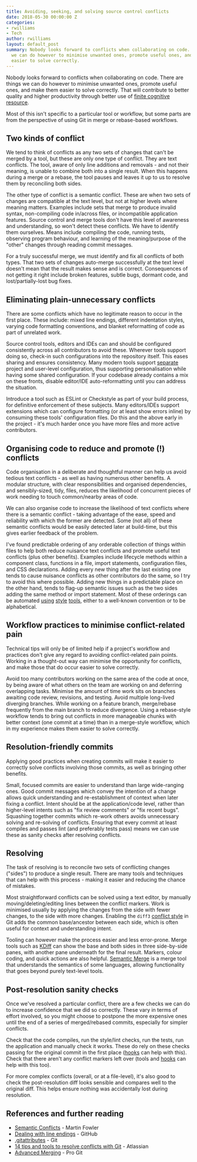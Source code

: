 ```yaml
---
title: Avoiding, seeking, and solving source control conflicts
date: 2018-05-30 00:00:00 Z
categories:
- rwilliams
- Tech
author: rwilliams
layout: default_post
summary: Nobody looks forward to conflicts when collaborating on code. There are things
  we can do however to minimise unwanted ones, promote useful ones, and make them
  easier to solve correctly.
---
```


Nobody looks forward to conflicts when collaborating on code. There are things we can do however to minimise unwanted ones, promote useful ones, and make them easier to solve correctly. That will contribute to better quality and higher productivity through better use of [finite cognitive resource](http://seriouspony.com/blog/2013/7/24/your-app-makes-me-fat).

Most of this isn't specific to a particular tool or workflow, but some parts are from the perspective of using Git in merge or rebase-based workflows.

## Two kinds of conflict
We tend to think of conflicts as any two sets of changes that can't be merged by a tool, but these are only one type of conflict. They are text conflicts. The tool, aware of only line additions and removals - and not their meaning, is unable to combine both into a single result. When this happens during a merge or a rebase, the tool pauses and leaves it up to us to resolve them by reconciling both sides.

The other type of conflict is a semantic conflict. These are when two sets of changes are compatible at the text level, but not at higher levels where meaning matters. Examples include sets that merge to produce invalid syntax, non-compiling code in/across files, or incompatible application features. Source control and merge tools don't have this level of awareness and understanding, so won't detect these conflicts. We have to identify them ourselves. Means include compiling the code, running tests, observing program behaviour, and learning of the meaning/purpose of the "other" changes through reading commit messages.

For a truly successful merge, we must identify and fix all conflicts of both types. That two sets of changes auto-merge successfully at the text level doesn't mean that the result makes sense and is correct. Consequences of not getting it right include broken features, subtle bugs, dormant code, and lost/partially-lost bug fixes.

## Eliminating plain-unnecessary conflicts
There are some conflicts which have no legitimate reason to occur in the first place. These include: mixed line endings, different indentation styles, varying code formatting conventions, and blanket reformatting of code as part of unrelated work.

Source control tools, editors and IDEs can and should be configured consistently across all contributors to avoid these. Wherever tools support doing so, check-in such configurations into the repository itself. This eases sharing and ensures consistency. Many modern tools support [separate](https://code.visualstudio.com/docs/getstarted/settings) project and user-level configuration, thus supporting personalisation while having some shared configuration. If your codebase already contains a mix on these fronts, disable editor/IDE auto-reformatting until you can address the situation.

Introduce a tool such as ESLint or Checkstyle as part of your build process, for definitive enforcement of these subjects. Many editors/IDEs support extensions which can configure formatting (or at least show errors inline) by consuming these tools' configuration files. Do this and the above early in the project - it's much harder once you have more files and more active contributors.

## Organising code to reduce and promote (!) conflicts
Code organisation in a deliberate and thoughtful manner can help us avoid tedious text conflicts - as well as having numerous other benefits. A modular structure, with clear responsibilities and organised dependencies, and sensibly-sized, tidy, files, reduces the likelihood of concurrent pieces of work needing to touch common/nearby areas of code.

We can also organise code to increase the likelihood of text conflicts where there is a semantic conflict - taking advantage of the ease, speed and reliability with which the former are detected. Some (not all) of these semantic conflicts would be easily detected later at build-time, but this gives earlier feedback of the problem.

I've found predictable ordering of any orderable collection of things within files to help both reduce nuisance text conflicts and promote useful text conflicts (plus other benefits). Examples include lifecycle methods within a component class, functions in a file, import statements, configuration files, and CSS declarations. Adding every new thing after the last existing one tends to cause nuisance conflicts as other contributors do the same, so I try to avoid this where possible. Adding new things in a predictable place on the other hand, tends to flag-up semantic issues such as the two sides adding the same method or import statement. Most of these orderings can be automated [using](https://github.com/yannickcr/eslint-plugin-react/blob/master/docs/rules/sort-comp.md) [style](https://github.com/benmosher/eslint-plugin-import/blob/master/docs/rules/order.md) [tools](https://github.com/sasstools/sass-lint/blob/develop/docs/rules/property-sort-order.md), either to a well-known convention or to be alphabetical.

## Workflow practices to minimise conflict-related pain
Technical tips will only be of limited help if a project's workflow and practices don't give any regard to avoiding conflict-related pain points. Working in a thought-out way can minimise the opportunity for conflicts, and make those that do occur easier to solve correctly.

Avoid too many contributors working on the same area of the code at once, by being aware of what others on the team are working on and deferring overlapping tasks. Minimise the amount of time work sits on branches awaiting code review, revisions, and testing. Avoid multiple long-lived diverging branches. While working on a feature branch, merge/rebase frequently from the main branch to reduce divergence. Using a rebase-style workflow tends to bring out conflicts in more manageable chunks with better context (one commit at a time) than in a merge-style workflow, which in my experience makes them easier to solve correctly.

## Resolution-friendly commits
Applying good practices when creating commits will make it easier to correctly solve conflicts involving those commits, as well as bringing other benefits.

Small, focused commits are easier to understand than large wide-ranging ones. Good commit messages which convey the intention of a change allows quick understanding and re-establishment of context when later fixing a conflict. Intent should be at the application/code level, rather than higher-level intents such as "fix review comments" or "fix recent bugs". Squashing together commits which re-work others avoids unnecessary solving and re-solving of conflicts. Ensuring that every commit at least compiles and passes lint (and preferably tests pass) means we can use these as sanity checks after resolving conflicts.

## Resolving
The task of resolving is to reconcile two sets of conflicting changes ("sides") to produce a single result. There are many tools and techniques that can help with this process - making it easier and reducing the chance of mistakes.

Most straightforward conflicts can be solved using a text editor, by manually moving/deleting/editing lines between the conflict markers. Work is minimised usually by applying the changes from the side with fewer changes, to the side with more changes. Enabling the `diff3` [conflict style](http://psung.blogspot.com/2011/02/reducing-merge-headaches-git-meets.html) in Git adds the common base/ancestor between each side, which is often useful for context and understanding intent.

Tooling can however make the process easier and less error-prone. Merge tools such as [KDiff](http://kdiff3.sourceforge.net/) can show the base and both sides in three side-by-side panes, with another pane underneath for the final result. Markers, colour coding, and quick actions are also helpful. [Semantic Merge](https://www.semanticmerge.com/) is a merge tool that understands the semantics of some languages, allowing functionality that goes beyond purely text-level tools.

## Post-resolution sanity checks
Once we've resolved a particular conflict, there are a few checks we can do to increase confidence that we did so correctly. These vary in terms of effort involved, so you might choose to postpone the more expensive ones until the end of a series of merged/rebased commits, especially for simpler conflicts.

Check that the code compiles, run the style/lint checks, run the tests, run the application and manually check it works. These do rely on these checks passing for the original commit in the first place ([hooks](https://github.com/okonet/lint-staged) can help with this). Check that there aren't any conflict markers left over (tools and [hooks](https://github.com/pre-commit/pre-commit-hooks/blob/master/pre_commit_hooks/check_merge_conflict.py) can help with this too).

For more complex conflicts (overall, or at a file-level), it's also good to check the post-resolution diff looks sensible and compares well to the original diff. This helps ensure nothing was accidentally lost during resolution.

## References and further reading

* [Semantic Conflicts](https://martinfowler.com/bliki/SemanticConflict.html) - Martin Fowler
* [Dealing with line endings](https://help.github.com/articles/dealing-with-line-endings/) - GitHub
* [.gitattributes](https://git-scm.com/docs/gitattributes) - Git
* [14 tips and tools to resolve conflicts with Git](https://developers.atlassian.com/blog/2015/12/tips-tools-to-solve-git-conflicts/) - Atlassian
* [Advanced Merging](https://git-scm.com/book/en/v2/Git-Tools-Advanced-Merging) - Pro Git
